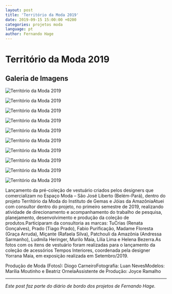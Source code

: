 ```yaml
---
layout: post
title: 'Território da Moda 2019'
date: 2019-09-15 15:00:00 +0200
categories: projetos moda
language: pt
author: Fernando Hage
---
```


# Território da Moda 2019

## Galeria de Imagens

![Território da Moda 2019](/assets/images/territorio-da-moda-2019-01.jpg)

![Território da Moda 2019](/assets/images/territorio-da-moda-2019-02.jpg)

![Território da Moda 2019](/assets/images/territorio-da-moda-2019-03.jpg)

![Território da Moda 2019](/assets/images/territorio-da-moda-2019-04.jpg)

![Território da Moda 2019](/assets/images/territorio-da-moda-2019-05.jpg)

![Território da Moda 2019](/assets/images/territorio-da-moda-2019-06.jpg)

![Território da Moda 2019](/assets/images/territorio-da-moda-2019-07.jpg)

![Território da Moda 2019](/assets/images/territorio-da-moda-2019-08.jpg)

![Território da Moda 2019](/assets/images/territorio-da-moda-2019-09.jpg)

![Território da Moda 2019](/assets/images/territorio-da-moda-2019-10.jpg)

Lançamento da pré-coleção de vestuário criados pelos designers que comercializam no Espaço Moda – São José Liberto (Belém-Pará), dentro do projeto Território da Moda do Instituto de Gemas e Jóias da AmazôniaAtuei com consultor dentro do projeto, no primeiro semestre de 2019, realizando atividade de direcionamento e acompanhamento do trabalho de pesquisa, planejamento, desenvolvimento e produção da coleção de produtos.Participaram da consultoria as marcas: TuCrias (Renata Gonçalves), Prado (Tiago Prado), Fabio Purificação, Madame Floresta (Graça Arruda), Miçante (Rafaela Silva), Patchouli da Amazônia (Andressa Sarmanho), Ludmila Heringer, Murilo Maia, Lilia Lima e Helena Bezerra.As fotos com os itens de vestuário foram realizadas para o lançamento da coleção de acessórios Tempos Interiores, coordenada pela designer Yorrana Maia, em exposição realizada em Setembro/2019.

Produção de Moda (Fotos): Diogo CarneiroFotografia: Luan NevesModelos: Marília Moutinho e Beatriz OrnelaAssistente de Produção: Joyce Ramalho

---

*Este post faz parte do diário de bordo dos projetos de Fernando Hage.*
